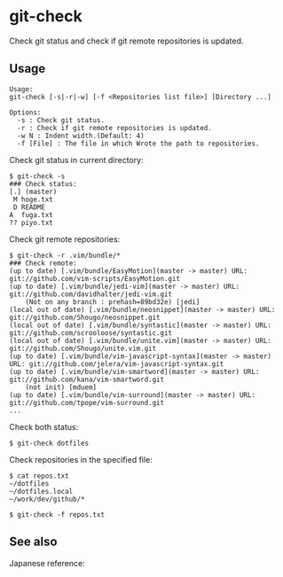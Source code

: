 git-check
=======================

Check git status and check if git remote repositories is updated.

Usage
-----------------------

```
Usage:
git-check [-s|-r|-w] [-f <Repositories list file>] [Directory ...]

Options:
  -s : Check git status.
  -r : Check if git remote repositories is updated.
  -w N : Indent width.(Default: 4)
  -f [File] : The file in which Wrote the path to repositories.
```

Check git status in current directory:

```console
$ git-check -s
### Check status:
[.] (master)
 M hoge.txt
 D README
A  fuga.txt
?? piyo.txt
```

Check git remote repositories:

```console
$ git-check -r .vim/bundle/*
### Check remote:
(up to date) [.vim/bundle/EasyMotion](master -> master) URL: git://github.com/vim-scripts/EasyMotion.git
(up to date) [.vim/bundle/jedi-vim](master -> master) URL: git://github.com/davidhalter/jedi-vim.git
    (Not on any branch : prehash=89bd32e) [jedi]
(local out of date) [.vim/bundle/neosnippet](master -> master) URL: git://github.com/Shougo/neosnippet.git
(local out of date) [.vim/bundle/syntastic](master -> master) URL: git://github.com/scrooloose/syntastic.git
(local out of date) [.vim/bundle/unite.vim](master -> master) URL: git://github.com/Shougo/unite.vim.git
(up to date) [.vim/bundle/vim-javascript-syntax](master -> master) URL: git://github.com/jelera/vim-javascript-syntax.git
(up to date) [.vim/bundle/vim-smartword](master -> master) URL: git://github.com/kana/vim-smartword.git
    (not init) [mduem]
(up to date) [.vim/bundle/vim-surround](master -> master) URL: git://github.com/tpope/vim-surround.git
...
```

Check both status:

```console
$ git-check dotfiles
```

Check repositories in the specified file:

```console
$ cat repos.txt
~/dotfiles
~/dotfiles.local
~/work/dev/github/*

$ git-check -f repos.txt
```

See also
-----------------------

Japanese reference:


